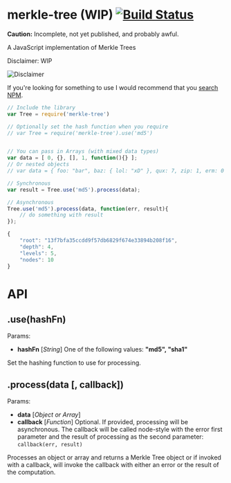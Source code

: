merkle-tree (**WIP**) [![Build Status](https://travis-ci.org/solomonhawk/merkle-tree.svg?branch=master)](https://travis-ci.org/solomonhawk/merkle-tree)
===========

**Caution:** Incomplete, not yet published, and probably awful.


A JavaScript implementation of Merkle Trees

Disclaimer: WIP

![Disclaimer](http://i2.kym-cdn.com/photos/images/original/000/638/208/3d1.gif)

If you're looking for something to use I would recommend that you [search NPM](https://www.npmjs.org/search?q=merkle).

```javascript
// Include the library
var Tree = require('merkle-tree')

// Optionally set the hash function when you require
// var Tree = require('merkle-tree').use('md5')


// You can pass in Arrays (with mixed data types)
var data = [ 0, {}, [], 1, function(){} ];
// Or nested objects
// var data = { foo: "bar", baz: { lol: "xD" }, qux: 7, zip: 1, erm: 0 };

// Synchronous
var result = Tree.use('md5').process(data);

// Asynchronous
Tree.use('md5').process(data, function(err, result){
	// do something with result
});

{
	"root": "13f7bfa35ccdd9f57db6829f674e33894b208f16",
	"depth": 4,
	"levels": 5,
	"nodes": 10
}
```

API
===

## .use(hashFn)

Params:
 * 	**hashFn** [*String*]
  	One of the following values: **"md5", "sha1"**

Set the hashing function to use for processing.

## .process(data [, callback])

Params:
 * 	**data** [*Object or Array*]
 * 	**callback** [*Function*]
 	Optional. If provided, processing will be asynchronous. The callback will be
 	called node-style with the error first parameter and the result of processing
 	as the second parameter: `callback(err, result)`

Processes an object or array and returns a Merkle Tree object or if invoked with
a callback, will invoke the callback with either an error or the result of the
computation.

##
